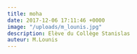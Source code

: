 ```yaml
---
title: moha
date: 2017-12-06 17:11:46 +0000
image: "/uploads/m_lounis.jpg"
description: Elève du Collège Stanislas
auteur: M.Lounis
---
```

